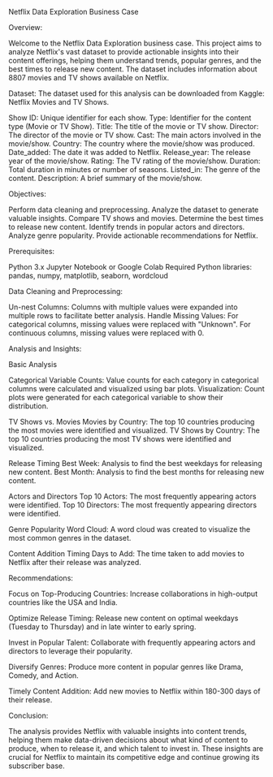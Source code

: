 Netflix Data Exploration Business Case


Overview:

Welcome to the Netflix Data Exploration business case. This project aims to analyze Netflix's vast dataset to provide actionable insights into their content offerings, helping them understand trends, popular genres, and the best times to release new content. The dataset includes information about 8807 movies and TV shows available on Netflix.

Dataset:
The dataset used for this analysis can be downloaded from Kaggle: Netflix Movies and TV Shows.

Show ID: Unique identifier for each show.
Type: Identifier for the content type (Movie or TV Show).
Title: The title of the movie or TV show.
Director: The director of the movie or TV show.
Cast: The main actors involved in the movie/show.
Country: The country where the movie/show was produced.
Date_added: The date it was added to Netflix.
Release_year: The release year of the movie/show.
Rating: The TV rating of the movie/show.
Duration: Total duration in minutes or number of seasons.
Listed_in: The genre of the content.
Description: A brief summary of the movie/show.

Objectives:

Perform data cleaning and preprocessing.
Analyze the dataset to generate valuable insights.
Compare TV shows and movies.
Determine the best times to release new content.
Identify trends in popular actors and directors.
Analyze genre popularity.
Provide actionable recommendations for Netflix.

Prerequisites:

Python 3.x
Jupyter Notebook or Google Colab
Required Python libraries: pandas, numpy, matplotlib, seaborn, wordcloud


Data Cleaning and Preprocessing:

Un-nest Columns: Columns with multiple values were expanded into multiple rows to facilitate better analysis.
Handle Missing Values:
For categorical columns, missing values were replaced with "Unknown".
For continuous columns, missing values were replaced with 0.


Analysis and Insights:


Basic Analysis

Categorical Variable Counts: Value counts for each category in categorical columns were calculated and visualized using bar plots.
Visualization: Count plots were generated for each categorical variable to show their distribution.

TV Shows vs. Movies
Movies by Country: The top 10 countries producing the most movies were identified and visualized.
TV Shows by Country: The top 10 countries producing the most TV shows were identified and visualized.

Release Timing
Best Week: Analysis to find the best weekdays for releasing new content.
Best Month: Analysis to find the best months for releasing new content.

Actors and Directors
Top 10 Actors: The most frequently appearing actors were identified.
Top 10 Directors: The most frequently appearing directors were identified.

Genre Popularity
Word Cloud: A word cloud was created to visualize the most common genres in the dataset.

Content Addition Timing
Days to Add: The time taken to add movies to Netflix after their release was analyzed.


Recommendations:

Focus on Top-Producing Countries: Increase collaborations in high-output countries like the USA and India.

Optimize Release Timing: Release new content on optimal weekdays (Tuesday to Thursday) and in late winter to early spring.

Invest in Popular Talent: Collaborate with frequently appearing actors and directors to leverage their popularity.

Diversify Genres: Produce more content in popular genres like Drama, Comedy, and Action.

Timely Content Addition: Add new movies to Netflix within 180-300 days of their release.


Conclusion:

The analysis provides Netflix with valuable insights into content trends, helping them make data-driven decisions about what kind of content to produce, when to release it, and which talent to invest in. These insights are crucial for Netflix to maintain its competitive edge and continue growing its subscriber base.
